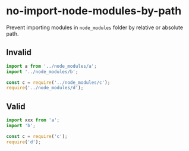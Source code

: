 # no-import-node-modules-by-path

Prevent importing modules in `node_modules` folder by relative or absolute path.

## Invalid

<!-- eslint-skip -->
```js invalid
import a from '../node_modules/a';
import '../node_modules/b';

const c = require('../node_modules/c');
require('../node_modules/d');
```

## Valid

<!-- eslint-skip -->
```js valid
import xxx from 'a';
import 'b';

const c = require('c');
require('d');
```
